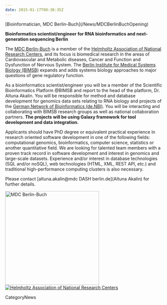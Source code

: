 ```yaml
---
date: 2015-01-17T00:38:35Z
---
```

<div class='newsItemHeader'>[Bioinformatician, MDC Berlin-Buch](/News/MDCBerlinBuchOpening)</div>

**Bioinformatics scientist/engineer for RNA bioinformatics and next-generation sequencing Berlin**

The [MDC Berlin-Buch](https://www.mdc-berlin.de/) is a member of the [Helmholtz Association of National Research Centers](http://www.helmholtz.de/), and its focus is biomedical research in the areas of Cardiovascular and Metabolic diseases, Cancer and Function and Dysfunction of Nervous System. The [Berlin Institute for Medical Systems Biology (BIMSB)](https://www.mdc-berlin.de/40549075/de/bimsb) expands and adds systems biology approaches to major questions of gene regulatory function.

As a bioinformatics scientist/engineer you will be a member of the Scientific Bioinformatics Platform @BIMSB and report to the head of the platform, Dr. Altuna Akalin. You will be responsible for method and database development for genomics data sets relating to RNA biology and projects of the [German Network of Bioinformatics (de.NBI)](https://www.systembiologie.de/de/foerderung/national/nbi). You will be interacting and collaborating with BIMSB research groups as well as national collaboration partners.  **The projects will be using Galaxy framework for tool development and data integration.**

Applicants should have PhD degree or equivalent practical experience in research oriented software development in one of the following fields: computational genomics, bioinformatics, computer science, statistics or another quantitative field. We are looking for talented team members with a proven track record in software development and interest in genomics and large-scale datasets. Experience and/or interest in database technologies (SQL and/or noSQL), web technologies (HTML, XML, REST API, etc.) and traditional high-performance computing clusters is also necessary.

Please contact [altuna.akalin@mdc DASH berlin.de](Altuna Akalin) for further details.

<div class='center'>
<a href='https://www.mdc-berlin.de/'><img src='/Images/Logos/MCDBerlinBuch.gif' alt='MDC Berlin-Buch' width="300" /></a>
<a href='http://www.helmholtz.de/'><img src='/Images/Logos/HelmholtzAssoc.gif' alt='Helmholtz Association of National Research Centers' /></a>
</div>


CategoryNews
